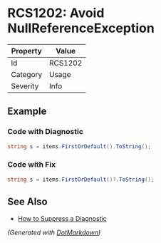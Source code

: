 # RCS1202: Avoid NullReferenceException

| Property | Value   |
| -------- | ------- |
| Id       | RCS1202 |
| Category | Usage   |
| Severity | Info    |

## Example

### Code with Diagnostic

```csharp
string s = items.FirstOrDefault().ToString();
```

### Code with Fix

```csharp
string s = items.FirstOrDefault()?.ToString();
```

## See Also

* [How to Suppress a Diagnostic](../HowToConfigureAnalyzers.md#how-to-suppress-a-diagnostic)


*\(Generated with [DotMarkdown](http://github.com/JosefPihrt/DotMarkdown)\)*